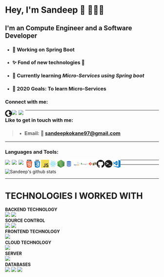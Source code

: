 # Hey, I'm Sandeep 👋 :man:🏾‍💻

## I'm an Compute Engineer and a Software Developer

- ### 🔭 Working on **Spring Boot**   
- ### ✨ Fond of new technologies :metal:  
- ### 🌱 Currently learning *Micro-Services using Spring boot*  
- ### 🥅 2020 Goals: To learn Micro-Services     

### Connect with me:
<img align="left" width="22px" src="https://raw.githubusercontent.com/iconic/open-iconic/master/svg/globe.svg" />
<img align="left" width="22px" src="https://cdn.jsdelivr.net/npm/simple-icons@v3/icons/linkedin.svg"/>
<img align="left" width="22px" src="https://cdn.jsdelivr.net/npm/simple-icons@v3/icons/gmail.svg" />                     
 
 ---
 
### Like to get in touch with me: 
> - ### Email: :e-mail: [sandeepkokane97@gmail.com](mailto:sandeepkokane97@gmail.com)         
 
 ----
 
### Languages and Tools:
<img align="left" width="22px" src="https://cdn.jsdelivr.net/npm/simple-icons@v3/icons/java.svg" />      
<img align="left" width="22px" src="https://cdn.jsdelivr.net/npm/simple-icons@v3/icons/spring.svg" />  
<img align="left" width="22px" src="https://cdn.jsdelivr.net/npm/simple-icons@v3/icons/c.svg" />      
<img align="left" alt="HTML5" width="26px" src="https://raw.githubusercontent.com/github/explore/80688e429a7d4ef2fca1e82350fe8e3517d3494d/topics/html/html.png" />
<img align="left" alt="CSS3" width="26px" src="https://raw.githubusercontent.com/github/explore/80688e429a7d4ef2fca1e82350fe8e3517d3494d/topics/css/css.png" />
<img align="left" alt="JavaScript" width="26px" src="https://raw.githubusercontent.com/github/explore/80688e429a7d4ef2fca1e82350fe8e3517d3494d/topics/javascript/javascript.png" />
<img align="left" alt="React" width="26px" src="https://raw.githubusercontent.com/github/explore/80688e429a7d4ef2fca1e82350fe8e3517d3494d/topics/react/react.png" />
<img align="left" alt="Node.js" width="26px" src="https://raw.githubusercontent.com/github/explore/80688e429a7d4ef2fca1e82350fe8e3517d3494d/topics/nodejs/nodejs.png" />
<img align="left" alt="SQL" width="26px" src="https://raw.githubusercontent.com/github/explore/80688e429a7d4ef2fca1e82350fe8e3517d3494d/topics/sql/sql.png" />
<img align="left" alt="MySQL" width="26px" src="https://raw.githubusercontent.com/github/explore/80688e429a7d4ef2fca1e82350fe8e3517d3494d/topics/mysql/mysql.png" />
<img align="left" alt="MongoDB" width="26px" src="https://raw.githubusercontent.com/github/explore/80688e429a7d4ef2fca1e82350fe8e3517d3494d/topics/mongodb/mongodb.png" />
<img align="left" alt="Git" width="26px" src="https://raw.githubusercontent.com/github/explore/80688e429a7d4ef2fca1e82350fe8e3517d3494d/topics/git/git.png" />
<img align="left" alt="GitHub" width="26px" src="https://raw.githubusercontent.com/github/explore/78df643247d429f6cc873026c0622819ad797942/topics/github/github.png" />
<img align="left" alt="Terminal" width="26px" src="https://raw.githubusercontent.com/github/explore/80688e429a7d4ef2fca1e82350fe8e3517d3494d/topics/terminal/terminal.png" />
<img align="left" alt="Visual Studio Code" width="26px" src="https://raw.githubusercontent.com/github/explore/80688e429a7d4ef2fca1e82350fe8e3517d3494d/topics/visual-studio-code/visual-studio-code.png" />           

--- 

<!--START_SECTION:activity-->
<!--END_SECTION:activity-->

---

![Sandeep's github stats](https://github-readme-stats.vercel.app/api?username=sandeepkokane&show_icons=true&theme=radical)
    
---

# TECHNOLOGIES I WORKED WITH   
**BACKEND TECHNOLOGY**       
<img src="https://img.shields.io/badge/java-%23ED8B00.svg?&style=for-the-badge&logo=java&logoColor=white"/>
<img src="https://img.shields.io/badge/spring%20-%236DB33F.svg?&style=for-the-badge&logo=spring&logoColor=white"/>     
**SOURCE CONTROL**   
<img src="https://img.shields.io/badge/git%20-%23F05033.svg?&style=for-the-badge&logo=git&logoColor=white"/>
<img src="https://img.shields.io/badge/github%20-%23121011.svg?&style=for-the-badge&logo=github&logoColor=white"/>    
**FRONTEND TECHNOLOGY**   
<img src="https://img.shields.io/badge/bootstrap%20-%23563D7C.svg?&style=for-the-badge&logo=bootstrap&logoColor=white"/>    
**CLOUD TECHNOLOGY**    
<img src="https://img.shields.io/badge/AWS%20-%23FF9900.svg?&style=for-the-badge&logo=amazon-aws&logoColor=white"/>    
**SERVER**    
<img src="https://img.shields.io/badge/apache%20-%23D42029.svg?&style=for-the-badge&logo=apache&logoColor=white"/>    
**DATABASES**   
<img src="https://img.shields.io/badge/mysql-%2300f.svg?&style=for-the-badge&logo=mysql&logoColor=white"/>
<img src ="https://img.shields.io/badge/postgres-%23316192.svg?&style=for-the-badge&logo=postgresql&logoColor=white"/>
<img src ="https://img.shields.io/badge/MongoDB-%234ea94b.svg?&style=for-the-badge&logo=mongodb&logoColor=white"/>

